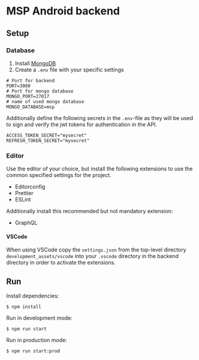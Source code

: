 # MSP Android backend

## Setup

### Database

1. Install [MongoDB](https://www.mongodb.com/try/download/community)
2. Create a `.env` file with your specific settings

```
# Port for backend
PORT=3000
# Port for mongo database
MONGO_PORT=27017
# name of used mongo database
MONGO_DATABASE=msp
```

Additionally define the following secrets in the `.env`-file as they will be used to sign and verify the jwt tokens for authentication in the API.

```
ACCESS_TOKEN_SECRET="mysecret"
REFRESH_TOKEN_SECRET="mysecret"
```

### Editor

Use the editor of your choice, but install the following extensions to use the common specified settings for the project.

- Editorconfig
- Prettier
- ESLint

Additionally install this recommended but not mandatory extension:

- GraphQL

#### VSCode

When using VSCode copy the `settings.json` from the top-level directory `development_assets/vscode` into your `.vscode` directory in the backend directory in order to activate the extensions.

## Run

Install dependencies:

```
$ npm install
```

Run in development mode:

```
$ npm run start
```

Run in production mode:

```
$ npm run start:prod
```
